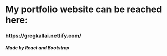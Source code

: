 # My portfolio website can be reached here:
### https://gregkallai.netlify.com/

##### Made by React and Bootstrap
